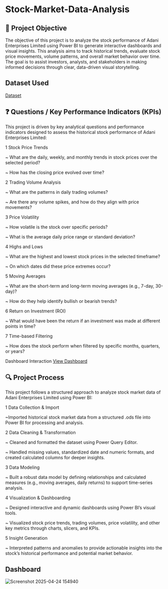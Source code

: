 # Stock-Market-Data-Analysis

## 📌 Project Objective
The objective of this project is to analyze the stock performance of Adani Enterprises Limited using Power BI to generate interactive dashboards and visual insights. This analysis aims to track historical trends, evaluate stock price movements, volume patterns, and overall market behavior over time. The goal is to assist investors, analysts, and stakeholders in making informed decisions through clear, data-driven visual storytelling.

## Dataset Used
<a href="https://github.com/abrarsaraf/Stock-Market-Data-Analysis/blob/main/ADANI%20ENTERPRISES%20LIMITED.ods">Dataset</a>


## ❓ Questions / Key Performance Indicators (KPIs)
This project is driven by key analytical questions and performance indicators designed to assess the historical stock performance of Adani Enterprises Limited:

1 Stock Price Trends

~ What are the daily, weekly, and monthly trends in stock prices over the selected period?

~ How has the closing price evolved over time?

2 Trading Volume Analysis

~ What are the patterns in daily trading volumes?

~ Are there any volume spikes, and how do they align with price movements?

3 Price Volatility

~ How volatile is the stock over specific periods?

~ What is the average daily price range or standard deviation?

4 Highs and Lows

~ What are the highest and lowest stock prices in the selected timeframe?

~ On which dates did these price extremes occur?

5 Moving Averages

~ What are the short-term and long-term moving averages (e.g., 7-day, 30-day)?

~ How do they help identify bullish or bearish trends?

6 Return on Investment (ROI)

~ What would have been the return if an investment was made at different points in time?

7 Time-based Filtering

~ How does the stock perform when filtered by specific months, quarters, or years?

Dashboard Interaction <a href ="https://github.com/abrarsaraf/Stock-Market-Data-Analysis/blob/main/stock%20market%20data%20analysis%20dashboard%20image.pdf">View Dashboard</a>


## 🔍 Project Process
This project follows a structured approach to analyze stock market data of Adani Enterprises Limited using Power BI:

1   Data Collection & Import

~Imported historical stock market data from a structured .ods file into Power BI for processing and analysis.

2   Data Cleaning & Transformation

~ Cleaned and formatted the dataset using Power Query Editor.

~ Handled missing values, standardized date and numeric formats, and created calculated columns for deeper insights.

3   Data Modeling

~ Built a robust data model by defining relationships and calculated measures (e.g., moving averages, daily returns) to support time-series analysis.

4   Visualization & Dashboarding

~ Designed interactive and dynamic dashboards using Power BI’s visual tools.

~ Visualized stock price trends, trading volumes, price volatility, and other key metrics through charts, slicers, and KPIs.

5  Insight Generation

~ Interpreted patterns and anomalies to provide actionable insights into the stock’s historical performance and potential market behavior.


## Dashboard
![Screenshot 2025-04-24 154940](https://github.com/user-attachments/assets/4e908879-6fa4-4234-80cf-3a5dd81f773c)




























